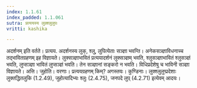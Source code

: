 ```yaml
---
index: 1.1.61
index_padded: 1.1.061
sutra: प्रत्ययस्य लुक्श्लुलुपः
vritti: kashika

---
```

अदर्शनम् इति वर्तते। प्रत्यय. अदर्शनस्य लुक्, श्लु, लुपित्येताः सञ्ज्ञा भवन्ति। अनेकसञ्ज्ञाविधनाच्च तद्भावितग्रहणम् इह विज्ञायते। लुक्सञ्ज्ञाभावितं प्रत्ययादर्शनं लुक्सञ्ज्ञम् भवति, श्लुसञ्ज्ञाभावितं श्लुसञ्ज्ञं भवति, लुप्सञ्ज्ञा भावितं लुप्सञ्ज्ञं भवति। तेन सञ्ज्ञानां सङ्करो न भवति। विधिप्रदेशेषु च भाविनी सञ्ज्ञा विज्ञायते। अत्ति। जुहोति। वरणाः। प्रत्ययग्रहणम् किम्? अगस्तयः। कुण्डिनाः। लुक्श्लुलुप्प्रदेशाः लुक्तद्धितलुकि (1.2.49), जुहोत्यादिभ्यः श्लुः (2.4.75), जनपदे लुप् (4.2.71) इत्येवम् आदयः।